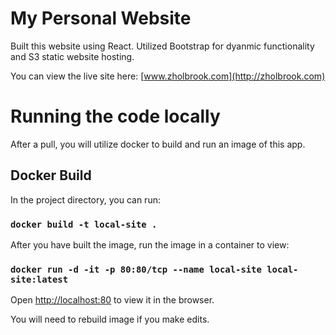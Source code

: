 # My Personal Website

Built this website using React. Utilized Bootstrap for dyanmic functionality and S3 static website hosting.

You can view the live site here: [www.zholbrook.com](http://zholbrook.com)

# Running the code locally

After a pull, you will utilize docker to build and run an image of this app.

## Docker Build

In the project directory, you can run:

### `docker build -t local-site .`

After you have built the image, run the image in a container to view:

### `docker run -d -it -p 80:80/tcp --name local-site local-site:latest`

Open [http://localhost:80](http://localhost:80) to view it in the browser.

You will need to rebuild image if you make edits.